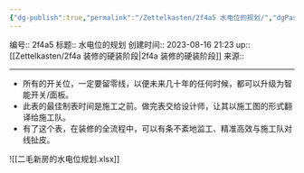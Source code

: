 ```yaml
---
{"dg-publish":true,"permalink":"/Zettelkasten/2f4a5 水电位的规划/","dgPassFrontmatter":true}
---
```


编号:: 2f4a5
标题:: 水电位的规划
创建时间:: 2023-08-16 21:23
up:: [[Zettelkasten/2f4a 装修的硬装阶段\|2f4a 装修的硬装阶段]]
来源:: 

---

- 所有的开关位，一定要留零线，以便未来几十年的任何时候，都可以升级为智能开关/面板。
- 此表的最佳制表时间是施工之前。做完表交给设计师，让其以施工图的形式翻译给施工队。
- 有了这个表，在装修的全流程中，可以有条不紊地监工、精准高效与施工队对线扯皮。

![[二毛新房的水电位规划.xlsx]]